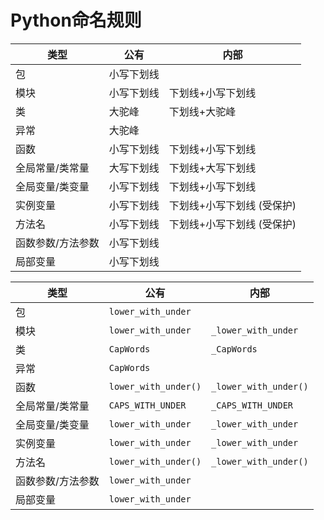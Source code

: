 # Python命名规则

| 类型              | 公有       | 内部                       |
| ----------------- | ---------- | -------------------------- |
| 包                | 小写下划线 |                            |
| 模块              | 小写下划线 | 下划线+小写下划线          |
| 类                | 大驼峰     | 下划线+大驼峰              |
| 异常              | 大驼峰     |                            |
| 函数              | 小写下划线 | 下划线+小写下划线          |
| 全局常量/类常量   | 大写下划线 | 下划线+大写下划线          |
| 全局变量/类变量   | 小写下划线 | 下划线+小写下划线          |
| 实例变量          | 小写下划线 | 下划线+小写下划线 (受保护) |
| 方法名            | 小写下划线 | 下划线+小写下划线 (受保护) |
| 函数参数/方法参数 | 小写下划线 |                            |
| 局部变量          | 小写下划线 |                            |

| 类型              | 公有                 | 内部                  |
| ----------------- | -------------------- | --------------------- |
| 包                | `lower_with_under`   |                       |
| 模块              | `lower_with_under`   | `_lower_with_under`   |
| 类                | `CapWords`           | `_CapWords`           |
| 异常              | `CapWords`           |                       |
| 函数              | `lower_with_under()` | `_lower_with_under()` |
| 全局常量/类常量   | `CAPS_WITH_UNDER`    | `_CAPS_WITH_UNDER`    |
| 全局变量/类变量   | `lower_with_under`   | `_lower_with_under`   |
| 实例变量          | `lower_with_under`   | `_lower_with_under`   |
| 方法名            | `lower_with_under()` | `_lower_with_under()` |
| 函数参数/方法参数 | `lower_with_under`   |                       |
| 局部变量          | `lower_with_under`   |                       |

